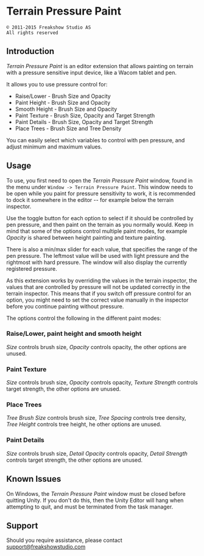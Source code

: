 Terrain Pressure Paint
======================


    © 2011-2015 Freakshow Studio AS
    All rights reserved


Introduction
------------

*Terrain Pressure Paint* is an editor extension that allows painting on terrain with a pressure sensitive input device, like a Wacom tablet and pen.

It allows you to use pressure control for:

 * Raise/Lower - Brush Size and Opacity
 * Paint Height - Brush Size and Opacity
 * Smooth Height - Brush Size and Opacity
 * Paint Texture - Brush Size, Opacity and Target Strength
 * Paint Details - Brush Size, Opacity and Target Strength
 * Place Trees - Brush Size and Tree Density

You can easily select which variables to control with pen pressure, and adjust minimum and maximum values.


Usage
-----

To use, you first need to open the *Terrain Pressure Paint* window, found in the menu under ```Window -> Terrain Pressure Paint```. This window needs to be open while you paint for pressure sensitivity to work, it is recommended to dock it somewhere in the editor -- for example below the terrain inspector.

Use the toggle button for each option to select if it should be controlled by pen pressure, and then paint on the terrain as you normally would. Keep in mind that some of the options control multiple paint modes, for example *Opacity* is shared between height painting and texture painting.

There is also a min/max slider for each value, that specifies the range of the pen pressure. The leftmost value will be used with light pressure and the rightmost with hard pressure. The window will also display the currently registered pressure.

As this extension works by overriding the values in the terrain inspector, the values that are controlled by pressure will not be updated correctly in the terrain inspector. This means that if you switch off pressure control for an option, you might need to set the correct value manually in the inspector before you continue painting without pressure.

The options control the following in the different paint modes:

### Raise/Lower, paint height and smooth height

*Size* controls brush size, *Opacity* controls opacity, the other options are unused.

### Paint Texture

*Size* controls brush size, *Opacity* controls opacity, *Texture Strength* controls target strength, the other options are unused.

### Place Trees

*Tree Brush Size* controls brush size, *Tree Spacing* controls tree density, *Tree Height* controls tree height, he other options are unused.

### Paint Details

*Size* controls brush size, *Detail Opacity* controls opacity, *Detail Strength* controls target strength, the other options are unused.


Known Issues
------------

On Windows, the *Terrain Pressure Paint* window must be closed before quitting Unity. If you don't do this, then the Unity Editor will hang when attempting to quit, and must be terminated from the task manager.


Support
-------

Should you require assistance, please contact <support@freakshowstudio.com>
